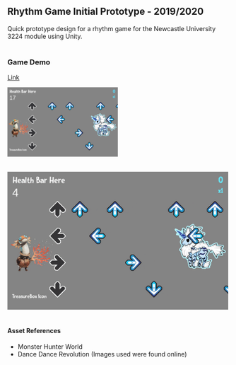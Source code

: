 ## Rhythm Game Initial Prototype - 2019/2020 

Quick prototype design for a rhythm game for the Newcastle University 3224 module using Unity.<br /><br />

### Game Demo
[Link](https://akeilee.github.io/Rhythm-Prototype-Initial/)

<a href = "https://akeilee.github.io/Rhythm-Prototype-Initial/"><img src="https://github.com/Akeilee/Rhythm-Prototype-Initial/blob/master/Screenshots/initial.PNG" alt = "Game Link" width = "250"></a> <br /><br />

<a name = "screenshot"><img src="https://github.com/Akeilee/Rhythm-Prototype-Initial/blob/master/Screenshots/gamegif.gif" width = "500"></a> <br /><br />

#### Asset References
- Monster Hunter World
- Dance Dance Revolution
(Images used were found online)
